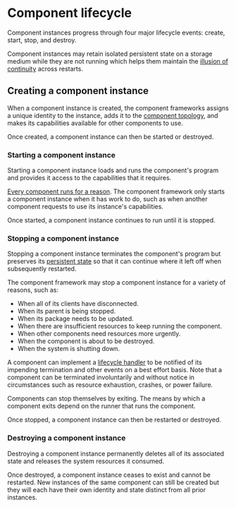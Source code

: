 # Component lifecycle

Component instances progress through four major lifecycle events: create,
start, stop, and destroy.

Component instances may retain isolated persistent state on a storage medium
while they are not running which helps them maintain the
[illusion of continuity][principle-continuity] across restarts.

## Creating a component instance

When a component instance is created, the component frameworks assigns a
unique identity to the instance, adds it to the
[component topology][doc-topology], and makes its capabilities
available for other components to use.

Once created, a component instance can then be started or destroyed.

### Starting a component instance

Starting a component instance loads and runs the component's program
and provides it access to the capabilities that it requires.

[Every component runs for a reason][principle-accountability]. The
component framework only starts a component instance when it has work to do,
such as when another component requests to use its instance's capabilities.

Once started, a component instance continues to run until it is stopped.

### Stopping a component instance

Stopping a component instance terminates the component's program but preserves
its [persistent state][doc-storage] so that it can continue where it left off
when subsequently restarted.

The component framework may stop a component instance for a variety of
reasons, such as:

- When all of its clients have disconnected.
- When its parent is being stopped.
- When its package needs to be updated.
- When there are insufficient resources to keep running the component.
- When other components need resources more urgently.
- When the component is about to be destroyed.
- When the system is shutting down.

A component can implement a [lifecycle handler][doc-lifecycle] to be notified
of its impending termination and other events on a best effort basis. Note
that a component can be terminated involuntarily and without notice in
circumstances such as resource exhaustion, crashes, or power failure.

Components can stop themselves by exiting. The means by which a component exits
depend on the runner that runs the component.

Once stopped, a component instance can then be restarted or destroyed.

### Destroying a component instance

Destroying a component instance permanently deletes all of its associated
state and releases the system resources it consumed.

Once destroyed, a component instance ceases to exist and cannot be restarted.
New instances of the same component can still be created but they will each
have their own identity and state distinct from all prior instances.

[doc-lifecycle]: lifecycle.md
[doc-storage]: capabilities/storage.md
[doc-topology]: topology.md
[principle-accountability]: design_principles.md#accountability
[principle-continuity]: design_principles.md#illusion-of-continuity
